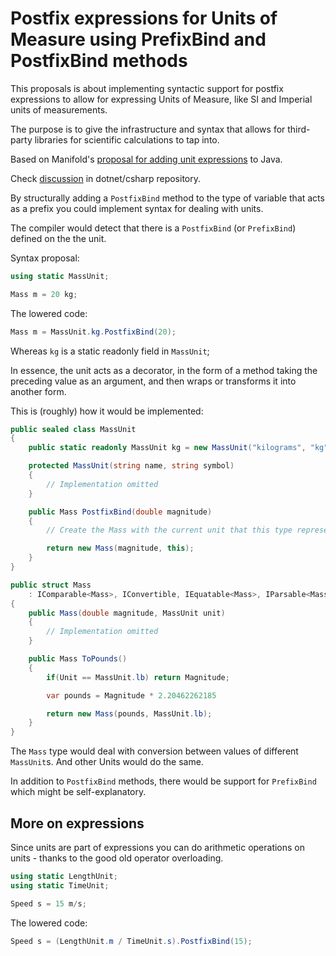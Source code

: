 # Postfix expressions for Units of Measure using PrefixBind and PostfixBind methods

This proposals is about implementing syntactic support for postfix expressions to allow for expressing Units of Measure, like SI and Imperial units of measurements.

The purpose is to give the infrastructure and syntax that allows for third-party libraries for scientific calculations to tap into.

Based on Manifold's [proposal for adding unit expressions](https://github.com/manifold-systems/manifold/tree/master/manifold-deps-parent/manifold-ext#unit-expressions) to Java.

Check [discussion](https://github.com/dotnet/csharplang/discussions/7031) in dotnet/csharp repository.

By structurally adding a ```PostfixBind``` method to the type of variable that acts as a prefix you could implement syntax for dealing with units.

The compiler would detect that there is a ```PostfixBind``` (or ```PrefixBind```) defined on the the unit.

Syntax proposal:

```csharp
using static MassUnit;

Mass m = 20 kg;
```

The lowered code:

```csharp
Mass m = MassUnit.kg.PostfixBind(20);
```

Whereas ```kg``` is a static readonly field in ```MassUnit```;

In essence, the unit acts as a decorator, in the form of a method taking the preceding value as an argument, and then wraps or transforms it into another form.

This is (roughly) how it would be implemented:

```csharp
public sealed class MassUnit
{
    public static readonly MassUnit kg = new MassUnit("kilograms", "kg");

    protected MassUnit(string name, string symbol) 
    {
        // Implementation omitted
    }

    public Mass PostfixBind(double magnitude)
    {
        // Create the Mass with the current unit that this type represents.

        return new Mass(magnitude, this);
    }
}

public struct Mass 
    : IComparable<Mass>, IConvertible, IEquatable<Mass>, IParsable<Mass>, System.Numerics.IAdditionOperators<Mass,Mass,Mass>
{
    public Mass(double magnitude, MassUnit unit) 
    {
        // Implementation omitted
    }

    public Mass ToPounds()  
    {
        if(Unit == MassUnit.lb) return Magnitude;

        var pounds = Magnitude * 2.20462262185

        return new Mass(pounds, MassUnit.lb);
    }
}
```

The ```Mass``` type would deal with conversion between values of different ```MassUnit```s. And other Units would do the same. 

In addition to ```PostfixBind``` methods, there would be support for ```PrefixBind``` which might be self-explanatory.

## More on expressions

Since units are part of expressions you can do arithmetic operations on units - thanks to the good old operator overloading.

```csharp
using static LengthUnit;
using static TimeUnit;

Speed s = 15 m/s;
```

The lowered code:

```csharp
Speed s = (LengthUnit.m / TimeUnit.s).PostfixBind(15);
```
